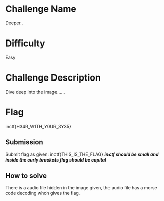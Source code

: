# Challenge Name 

Deeper..

# Difficulty

Easy

# Challenge Description

Dive deep into the image......

# Flag

inctf{H34R_W1TH_Y0UR_3Y35}

## Submission 

Submit flag as given: inctf{THIS_IS_THE_FLAG} ***inctf should be small and inside the curly brackets flag should be capital***

## How to solve

There is a audio file hidden in the image given, the audio file has a morse code decoding whoh gives the flag.
